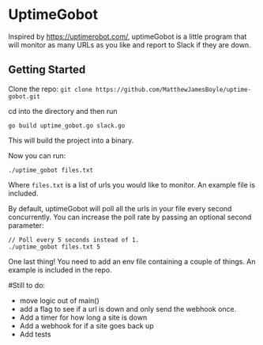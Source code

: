 # UptimeGobot

Inspired by https://uptimerobot.com/, uptimeGobot is a little program that will monitor as many URLs as you like and report to Slack if they are down.

## Getting Started
Clone the repo:
`git clone https://github.com/MatthewJamesBoyle/uptime-gobot.git`

cd into the directory and then run

`go build uptime_gobot.go slack.go`

This will build the project into a binary.

Now you can run:

`./uptime_gobot files.txt`

Where `files.txt` is a list of urls you would like to monitor. An example file is included.

By default, uptimeGobot will poll all the urls in your file every second concurrently. You can increase the poll rate by passing an optional second parameter:

```
// Poll every 5 seconds instead of 1.
./uptime_gobot files.txt 5
```

One last thing! You need to add an env file containing a couple of things. An example is included in the repo.



#Still to do:
* move logic out of main()
* add a flag to see if a url is down and only send the webhook once.
* Add a timer for how long a site is down
* Add a webhook for if a site goes back up
* Add tests
